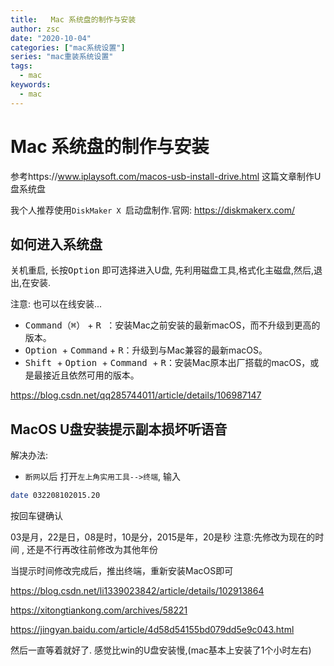 ```yaml
---
title:   Mac 系统盘的制作与安装
author: zsc
date: "2020-10-04"
categories: ["mac系统设置"]
series: "mac重装系统设置"
tags:
  - mac
keywords:
  - mac
---
```


# Mac 系统盘的制作与安装

参考https://www.iplaysoft.com/macos-usb-install-drive.html 这篇文章制作U盘系统盘

我个人推荐使用`DiskMaker X `启动盘制作.官网: https://diskmakerx.com/



## 如何进入系统盘

关机重启, 长按<kbd>Option</kbd> 即可选择进入U盘, 先利用磁盘工具,格式化主磁盘,然后,退出,在安装.

注意: 也可以在线安装...

- <kbd>Command（⌘）</kbd> + <kbd>R </kbd>：安装Mac之前安装的最新macOS，而不升级到更高的版本。
- <kbd>Option </kbd> + <kbd> Command</kbd> + <kbd>R</kbd>：升级到与Mac兼容的最新macOS。
- <kbd>Shift </kbd>+ <kbd>Option </kbd>+ <kbd>Command </kbd>+ <kbd>R</kbd>：安装Mac原本出厂搭载的macOS，或是最接近且依然可用的版本。

https://blog.csdn.net/qq285744011/article/details/106987147



##  MacOS U盘安装提示副本损坏听语音

解决办法:

- `断网`以后 打开`左上角实用工具-->终端`, 输入

```bash
date 032208102015.20
```

按回车键确认

03是月，22是日，08是时，10是分，2015是年，20是秒
注意:先修改为现在的时间 , 还是不行再改往前修改为其他年份

当提示时间修改完成后，推出终端，重新安装MacOS即可



 https://blog.csdn.net/li1339023842/article/details/102913864

https://xitongtiankong.com/archives/58221

https://jingyan.baidu.com/article/4d58d54155bd079dd5e9c043.html

然后一直等着就好了. 感觉比win的U盘安装慢,(mac基本上安装了1个小时左右)